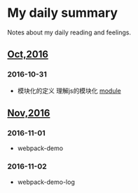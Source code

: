 # My daily summary
Notes about my daily reading and feelings.

## [Oct,2016](oct/)

### 2016-10-31
* 模块化的定义 理解js的模块化 [module](oct/31st/module.md)

## [Nov,2016](Nov/)

### 2016-11-01
* webpack-demo

### 2016-11-02
* webpack-demo-log  

